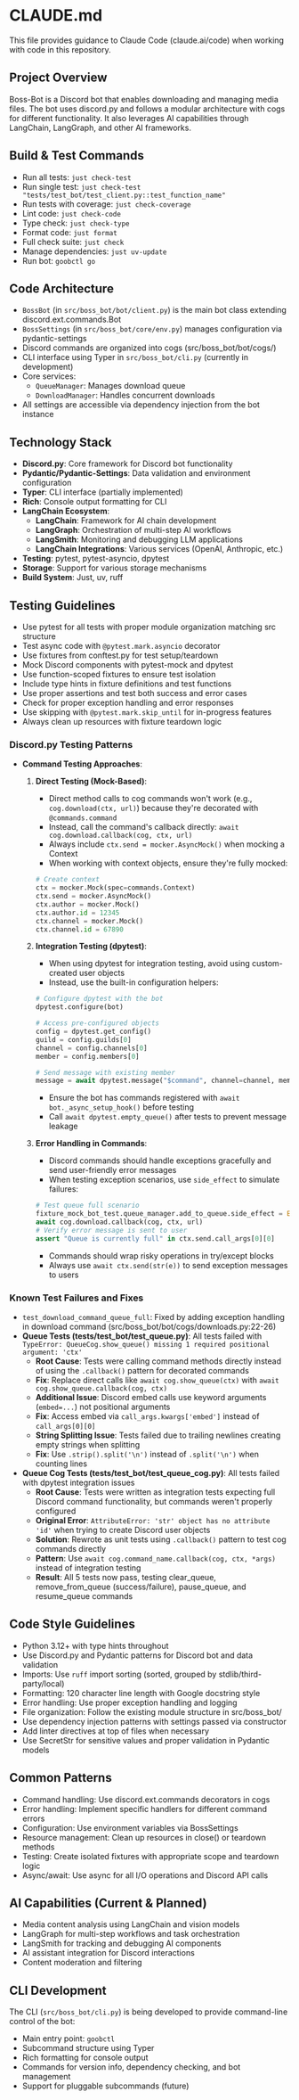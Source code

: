 # CLAUDE.md

This file provides guidance to Claude Code (claude.ai/code) when working with code in this repository.

## Project Overview
Boss-Bot is a Discord bot that enables downloading and managing media files. The bot uses discord.py and follows a modular architecture with cogs for different functionality. It also leverages AI capabilities through LangChain, LangGraph, and other AI frameworks.

## Build & Test Commands
- Run all tests: `just check-test`
- Run single test: `just check-test "tests/test_bot/test_client.py::test_function_name"`
- Run tests with coverage: `just check-coverage`
- Lint code: `just check-code`
- Type check: `just check-type`
- Format code: `just format`
- Full check suite: `just check`
- Manage dependencies: `just uv-update`
- Run bot: `goobctl go`

## Code Architecture
- `BossBot` (in `src/boss_bot/bot/client.py`) is the main bot class extending discord.ext.commands.Bot
- `BossSettings` (in `src/boss_bot/core/env.py`) manages configuration via pydantic-settings
- Discord commands are organized into cogs (src/boss_bot/bot/cogs/)
- CLI interface using Typer in `src/boss_bot/cli.py` (currently in development)
- Core services:
  - `QueueManager`: Manages download queue
  - `DownloadManager`: Handles concurrent downloads
- All settings are accessible via dependency injection from the bot instance

## Technology Stack
- **Discord.py**: Core framework for Discord bot functionality
- **Pydantic/Pydantic-Settings**: Data validation and environment configuration
- **Typer**: CLI interface (partially implemented)
- **Rich**: Console output formatting for CLI
- **LangChain Ecosystem**:
  - **LangChain**: Framework for AI chain development
  - **LangGraph**: Orchestration of multi-step AI workflows
  - **LangSmith**: Monitoring and debugging LLM applications
  - **LangChain Integrations**: Various services (OpenAI, Anthropic, etc.)
- **Testing**: pytest, pytest-asyncio, dpytest
- **Storage**: Support for various storage mechanisms
- **Build System**: Just, uv, ruff

## Testing Guidelines
- Use pytest for all tests with proper module organization matching src structure
- Test async code with `@pytest.mark.asyncio` decorator
- Use fixtures from conftest.py for test setup/teardown
- Mock Discord components with pytest-mock and dpytest
- Use function-scoped fixtures to ensure test isolation
- Include type hints in fixture definitions and test functions
- Use proper assertions and test both success and error cases
- Check for proper exception handling and error responses
- Use skipping with `@pytest.mark.skip_until` for in-progress features
- Always clean up resources with fixture teardown logic

### Discord.py Testing Patterns
- **Command Testing Approaches**:
  1. **Direct Testing (Mock-Based)**:
     - Direct method calls to cog commands won't work (e.g., `cog.download(ctx, url)`) because they're decorated with `@commands.command`
     - Instead, call the command's callback directly: `await cog.download.callback(cog, ctx, url)`
     - Always include `ctx.send = mocker.AsyncMock()` when mocking a Context
     - When working with context objects, ensure they're fully mocked:
     ```python
     # Create context
     ctx = mocker.Mock(spec=commands.Context)
     ctx.send = mocker.AsyncMock()
     ctx.author = mocker.Mock()
     ctx.author.id = 12345
     ctx.channel = mocker.Mock()
     ctx.channel.id = 67890
     ```

  2. **Integration Testing (dpytest)**:
     - When using dpytest for integration testing, avoid using custom-created user objects
     - Instead, use the built-in configuration helpers:
     ```python
     # Configure dpytest with the bot
     dpytest.configure(bot)

     # Access pre-configured objects
     config = dpytest.get_config()
     guild = config.guilds[0]
     channel = config.channels[0]
     member = config.members[0]

     # Send message with existing member
     message = await dpytest.message("$command", channel=channel, member=member)
     ```
     - Ensure the bot has commands registered with `await bot._async_setup_hook()` before testing
     - Call `await dpytest.empty_queue()` after tests to prevent message leakage

  3. **Error Handling in Commands**:
     - Discord commands should handle exceptions gracefully and send user-friendly error messages
     - When testing exception scenarios, use `side_effect` to simulate failures:
     ```python
     # Test queue full scenario
     fixture_mock_bot_test.queue_manager.add_to_queue.side_effect = Exception("Queue is currently full")
     await cog.download.callback(cog, ctx, url)
     # Verify error message is sent to user
     assert "Queue is currently full" in ctx.send.call_args[0][0]
     ```
     - Commands should wrap risky operations in try/except blocks
     - Always use `await ctx.send(str(e))` to send exception messages to users

### Known Test Failures and Fixes
- `test_download_command_queue_full`: Fixed by adding exception handling in download command (src/boss_bot/bot/cogs/downloads.py:22-26)
- **Queue Tests (tests/test_bot/test_queue.py)**: All tests failed with `TypeError: QueueCog.show_queue() missing 1 required positional argument: 'ctx'`
  - **Root Cause**: Tests were calling command methods directly instead of using the `.callback()` pattern for decorated commands
  - **Fix**: Replace direct calls like `await cog.show_queue(ctx)` with `await cog.show_queue.callback(cog, ctx)`
  - **Additional Issue**: Discord embed calls use keyword arguments (`embed=...`) not positional arguments
  - **Fix**: Access embed via `call_args.kwargs['embed']` instead of `call_args[0][0]`
  - **String Splitting Issue**: Tests failed due to trailing newlines creating empty strings when splitting
  - **Fix**: Use `.strip().split('\n')` instead of `.split('\n')` when counting lines
- **Queue Cog Tests (tests/test_bot/test_queue_cog.py)**: All tests failed with dpytest integration issues
  - **Root Cause**: Tests were written as integration tests expecting full Discord command functionality, but commands weren't properly configured
  - **Original Error**: `AttributeError: 'str' object has no attribute 'id'` when trying to create Discord user objects
  - **Solution**: Rewrote as unit tests using `.callback()` pattern to test cog commands directly
  - **Pattern**: Use `await cog.command_name.callback(cog, ctx, *args)` instead of integration testing
  - **Result**: All 5 tests now pass, testing clear_queue, remove_from_queue (success/failure), pause_queue, and resume_queue commands

## Code Style Guidelines
- Python 3.12+ with type hints throughout
- Use Discord.py and Pydantic patterns for Discord bot and data validation
- Imports: Use `ruff` import sorting (sorted, grouped by stdlib/third-party/local)
- Formatting: 120 character line length with Google docstring style
- Error handling: Use proper exception handling and logging
- File organization: Follow the existing module structure in src/boss_bot/
- Use dependency injection patterns with settings passed via constructor
- Add linter directives at top of files when necessary
- Use SecretStr for sensitive values and proper validation in Pydantic models

## Common Patterns
- Command handling: Use discord.ext.commands decorators in cogs
- Error handling: Implement specific handlers for different command errors
- Configuration: Use environment variables via BossSettings
- Resource management: Clean up resources in close() or teardown methods
- Testing: Create isolated fixtures with appropriate scope and teardown logic
- Async/await: Use async for all I/O operations and Discord API calls

## AI Capabilities (Current & Planned)
- Media content analysis using LangChain and vision models
- LangGraph for multi-step workflows and task orchestration
- LangSmith for tracking and debugging AI components
- AI assistant integration for Discord interactions
- Content moderation and filtering

## CLI Development
The CLI (`src/boss_bot/cli.py`) is being developed to provide command-line control of the bot:
- Main entry point: `goobctl`
- Subcommand structure using Typer
- Rich formatting for console output
- Commands for version info, dependency checking, and bot management
- Support for pluggable subcommands (future)
